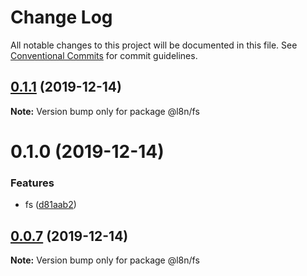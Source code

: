 # Change Log

All notable changes to this project will be documented in this file.
See [Conventional Commits](https://conventionalcommits.org) for commit guidelines.

## [0.1.1](https://github.com/lencx/tx/compare/v0.1.0...v0.1.1) (2019-12-14)

**Note:** Version bump only for package @l8n/fs





# 0.1.0 (2019-12-14)


### Features

* fs ([d81aab2](https://github.com/lencx/nx/commit/d81aab200d4da2a64ba06b46b55599e8fddb14d3))





## [0.0.7](https://github.com/lencx/nx/compare/v0.0.6...v0.0.7) (2019-12-14)

**Note:** Version bump only for package @l8n/fs
